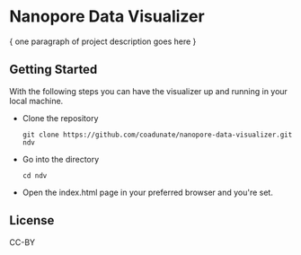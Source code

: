 # Nanopore Data Visualizer

{ one paragraph of project description goes here }

## Getting Started

With the following steps you can have the visualizer up and running in your local machine.

- Clone the repository

  `git clone https://github.com/coadunate/nanopore-data-visualizer.git ndv`

- Go into the directory

    `cd ndv`

- Open the index.html page in your preferred browser and you're set.


## License

CC-BY
